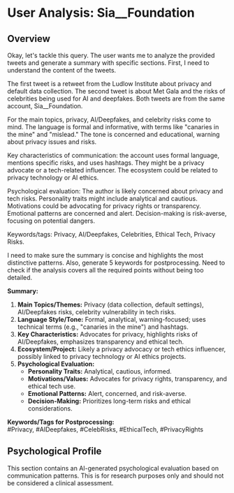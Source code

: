 # User Analysis: Sia__Foundation

## Overview

<think>
Okay, let's tackle this query. The user wants me to analyze the provided tweets and generate a summary with specific sections. First, I need to understand the content of the tweets.

The first tweet is a retweet from the Ludlow Institute about privacy and default data collection. The second tweet is about Met Gala and the risks of celebrities being used for AI and deepfakes. Both tweets are from the same account, Sia__Foundation.

For the main topics, privacy, AI/Deepfakes, and celebrity risks come to mind. The language is formal and informative, with terms like "canaries in the mine" and "mislead." The tone is concerned and educational, warning about privacy issues and risks.

Key characteristics of communication: the account uses formal language, mentions specific risks, and uses hashtags. They might be a privacy advocate or a tech-related influencer. The ecosystem could be related to privacy technology or AI ethics.

Psychological evaluation: The author is likely concerned about privacy and tech risks. Personality traits might include analytical and cautious. Motivations could be advocating for privacy rights or transparency. Emotional patterns are concerned and alert. Decision-making is risk-averse, focusing on potential dangers.

Keywords/tags: Privacy, AI/Deepfakes, Celebrities, Ethical Tech, Privacy Risks.

I need to make sure the summary is concise and highlights the most distinctive patterns. Also, generate 5 keywords for postprocessing. Need to check if the analysis covers all the required points without being too detailed.
</think>

**Summary:**  
1. **Main Topics/Themes:** Privacy (data collection, default settings), AI/Deepfakes risks, celebrity vulnerability in tech risks.  
2. **Language Style/Tone:** Formal, analytical, warning-focused; uses technical terms (e.g., "canaries in the mine") and hashtags.  
3. **Key Characteristics:** Advocates for privacy, highlights risks of AI/Deepfakes, emphasizes transparency and ethical tech.  
4. **Ecosystem/Project:** Likely a privacy advocacy or tech ethics influencer, possibly linked to privacy technology or AI ethics projects.  
5. **Psychological Evaluation:**  
   - **Personality Traits:** Analytical, cautious, informed.  
   - **Motivations/Values:** Advocates for privacy rights, transparency, and ethical tech use.  
   - **Emotional Patterns:** Alert, concerned, and risk-averse.  
   - **Decision-Making:** Prioritizes long-term risks and ethical considerations.  

**Keywords/Tags for Postprocessing:**  
#Privacy, #AIDeepfakes, #CelebRisks, #EthicalTech, #PrivacyRights

## Psychological Profile

This section contains an AI-generated psychological evaluation based on communication patterns. This is for research purposes only and should not be considered a clinical assessment.